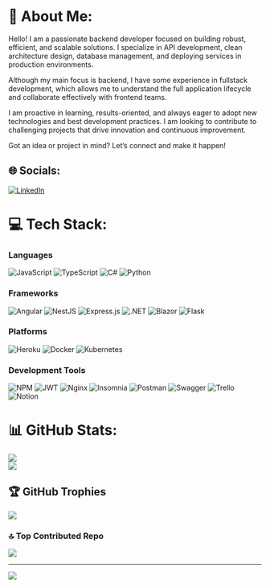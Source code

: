 # 💫 About Me:
Hello! I am a passionate backend developer focused on building robust, efficient, and scalable solutions. I specialize in API development, clean architecture design, database management, and deploying services in production environments.

Although my main focus is backend, I have some experience in fullstack development, which allows me to understand the full application lifecycle and collaborate effectively with frontend teams.

I am proactive in learning, results-oriented, and always eager to adopt new technologies and best development practices. I am looking to contribute to challenging projects that drive innovation and continuous improvement.

Got an idea or project in mind? Let’s connect and make it happen!
## 🌐 Socials:
[![LinkedIn](https://img.shields.io/badge/LinkedIn-%230077B5.svg?logo=linkedin&logoColor=white)](https://www.linkedin.com/in/arnold-bazan-fernandez-8163b02aa/)

# 💻 Tech Stack:

### Languages
![JavaScript](https://img.shields.io/badge/javascript-%23323330.svg?style=for-the-badge&logo=javascript&logoColor=%23F7DF1E) 
![TypeScript](https://img.shields.io/badge/typescript-%23007ACC.svg?style=for-the-badge&logo=typescript&logoColor=white) 
![C#](https://img.shields.io/badge/c%23-%23239120.svg?style=for-the-badge&logo=csharp&logoColor=white) 
![Python](https://img.shields.io/badge/python-%233776AB.svg?style=for-the-badge&logo=python&logoColor=white)

### Frameworks
![Angular](https://img.shields.io/badge/angular-%23DD0031.svg?style=for-the-badge&logo=angular&logoColor=white) 
![NestJS](https://img.shields.io/badge/nestjs-%23E0234E.svg?style=for-the-badge&logo=nestjs&logoColor=white) 
![Express.js](https://img.shields.io/badge/express.js-%23404d59.svg?style=for-the-badge&logo=express&logoColor=%2361DAFB) 
![.NET](https://img.shields.io/badge/.NET-%230078D7.svg?style=for-the-badge&logo=dotnet&logoColor=white) 
![Blazor](https://img.shields.io/badge/blazor-%23007ACC.svg?style=for-the-badge&logo=blazor&logoColor=white) 
![Flask](https://img.shields.io/badge/flask-%23000000.svg?style=for-the-badge&logo=flask&logoColor=white)

### Platforms
![Heroku](https://img.shields.io/badge/heroku-%23430098.svg?style=for-the-badge&logo=heroku&logoColor=white) 
![Docker](https://img.shields.io/badge/docker-%230db7ed.svg?style=for-the-badge&logo=docker&logoColor=white) 
![Kubernetes](https://img.shields.io/badge/kubernetes-%23326ce5.svg?style=for-the-badge&logo=kubernetes&logoColor=white)

### Development Tools
![NPM](https://img.shields.io/badge/NPM-%23CB3837.svg?style=for-the-badge&logo=npm&logoColor=white) 
![JWT](https://img.shields.io/badge/JWT-black?style=for-the-badge&logo=JSON%20web%20tokens) 
![Nginx](https://img.shields.io/badge/nginx-%23009639.svg?style=for-the-badge&logo=nginx&logoColor=white) 
![Insomnia](https://img.shields.io/badge/Insomnia-black?style=for-the-badge&logo=insomnia&logoColor=5849BE) 
![Postman](https://img.shields.io/badge/Postman-FF6C37?style=for-the-badge&logo=postman&logoColor=white) 
![Swagger](https://img.shields.io/badge/-Swagger-%23Clojure?style=for-the-badge&logo=swagger&logoColor=white) 
![Trello](https://img.shields.io/badge/Trello-%23026AA7.svg?style=for-the-badge&logo=Trello&logoColor=white) 
![Notion](https://img.shields.io/badge/Notion-%23000000.svg?style=for-the-badge&logo=notion&logoColor=white)

# 📊 GitHub Stats:
![](https://github-readme-stats.vercel.app/api?username=ArnoldBF&theme=tokyonight&hide_border=false&include_all_commits=false&count_private=false)<br/>
![](https://github-readme-streak-stats.herokuapp.com/?user=ArnoldBF&theme=tokyonight&hide_border=false)<br/>

## 🏆 GitHub Trophies
![](https://github-profile-trophy.vercel.app/?username=ArnoldBF&theme=tokyonight&no-frame=false&no-bg=false&margin-w=4)

### 🔝 Top Contributed Repo
![](https://github-contributor-stats.vercel.app/api?username=ArnoldBF&limit=5&theme=dark&combine_all_yearly_contributions=true)

---
[![](https://visitcount.itsvg.in/api?id=ArnoldBF&icon=0&color=0)](https://visitcount.itsvg.in)

<!-- Proudly created with GPRM ( https://gprm.itsvg.in ) -->

